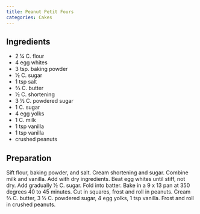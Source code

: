 ```yaml
---
title: Peanut Petit Fours
categories: Cakes
---
```


## Ingredients

- 2 ¼ C. flour
- 4 egg whites
- 3 tsp. baking powder
- ½ C. sugar
- 1 tsp salt
- ⅔ C. butter
- ½ C. shortening
- 3 ½ C. powdered sugar
- 1 C. sugar
- 4 egg yolks
- 1 C. milk
- 1 tsp vanilla
- 1 tsp vanilla
- crushed peanuts

## Preparation

Sift flour, baking powder, and salt.  Cream shortening and sugar.  Combine milk and vanilla.  Add with dry ingredients.  Beat egg whites until stiff, not dry.  Add gradually ½ C. sugar.  Fold into batter.  Bake in a 9 x 13 pan at 350 degrees 40 to 45 minutes.  Cut in squares, frost and roll in peanuts.  Cream ⅔ C. butter, 3 ½ C. powdered sugar, 4 egg yolks, 1 tsp vanilla.  Frost and roll in crushed peanuts.

